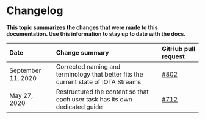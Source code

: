 # Changelog

**This topic summarizes the changes that were made to this documentation. Use this information to stay up to date with the docs.**

|**Date**|**Change summary**|**GitHub pull request**|
|:-------|:-----------------|:----------------------|
|September 11, 2020|Corrected naming and terminology that better fits the current state of IOTA Streams | [#802](https://github.com/iotaledger/documentation/pull/802)|
|May 27, 2020|Restructured the content so that each user task has its own dedicated guide | [#712](https://github.com/iotaledger/documentation/pull/712)|